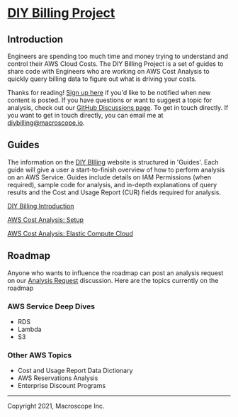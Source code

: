 # [DIY Billing Project](https://diy-billing.projects.macroscope.io/)



## Introduction

Engineers are spending too much time and money trying to understand and control their AWS Cloud Costs. The DIY Billing Project is a set of guides to share code with Engineers who are working on AWS Cost Analysis to quickly query billing data to figure out what is driving your costs. 

Thanks for reading! [Sign up here](https://macroscope.io/sign-up) if you'd like to be notified when new content is posted. If you have questions or want to suggest a topic for analysis, check out our [GitHub Discussions page](https://github.com/getmacroscope/diy-billing/discussions). To get in touch directly. If you want to get in touch directly, you can email me at [diybilling@macroscope.io](mailto:diybilling@macroscope.io).



## Guides

The information on the [DIY BIlling](https://diy-billing.projects.macroscope.io/) website is structured in 'Guides'. Each guide will give a user a start-to-finish overview of how to perform analysis on an AWS Service. Guides include details on IAM Permissions (when required), sample code for analysis, and in-depth explanations of query results and the Cost and Usage Report (CUR) fields required for analysis.

[DIY Billing Introduction](https://diy-billing.projects.macroscope.io/guides/introduction/)

[AWS Cost Analysis: Setup](https://diy-billing.projects.macroscope.io/guides/costandusagereport/)

[AWS Cost Analysis: Elastic Compute Cloud](https://diy-billing.projects.macroscope.io/guides/ec2/)


## Roadmap
Anyone who wants to influence the roadmap can post an analysis request on our [Analysis Request](https://github.com/getmacroscope/diy-billing/discussions/2) discussion. Here are the topics currently on the roadmap
### AWS Service Deep Dives
- RDS
- Lambda
- S3
### Other AWS Topics
- Cost and Usage Report Data Dictionary
- AWS Reservations Analysis
- Enterprise Discount Programs



---

Copyright 2021, Macroscope Inc.
